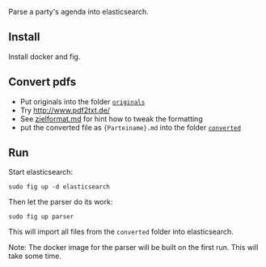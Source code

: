 Parse a party's agenda into elasticsearch.

## Install

Install docker and fig.

## Convert pdfs

- Put originals into the folder [`originals`](originals)
- Try http://www.pdf2txt.de/
- See [zielformat.md](zielformat.md) for hint how to tweak the formatting
- put the converted file as `{Parteiname}.md` into the folder [`converted`](converted)

## Run

Start elasticsearch:

    sudo fig up -d elasticsearch

Then let the parser do its work:

    sudo fig up parser

This will import all files from the `converted` folder into elasticsearch.

Note: The docker image for the parser will be built on the first run. This will take some time.
